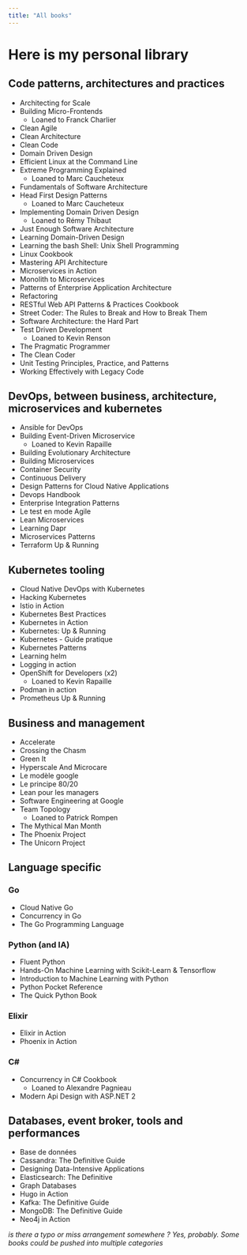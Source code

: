```yaml
---
title: "All books"
---
```


# Here is my personal library

## Code patterns, architectures and practices

* Architecting for Scale
* Building Micro-Frontends
  * Loaned to Franck Charlier
* Clean Agile
* Clean Architecture
* Clean Code
* Domain Driven Design
* Efficient Linux at the Command Line
* Extreme Programming Explained
  *  Loaned to Marc Caucheteux
* Fundamentals of Software Architecture
* Head First Design Patterns
  *  Loaned to Marc Caucheteux
* Implementing Domain Driven Design
  *  Loaned to Rémy Thibaut
* Just Enough Software Architecture
* Learning Domain-Driven Design
* Learning the bash Shell: Unix Shell Programming
* Linux Cookbook
* Mastering API Architecture
* Microservices in Action
* Monolith to Microservices
* Patterns of Enterprise Application Architecture
* Refactoring
* RESTful Web API Patterns & Practices Cookbook
* Street Coder: The Rules to Break and How to Break Them
* Software Architecture: the Hard Part
* Test Driven Development
  * Loaned to Kevin Renson
* The Pragmatic Programmer
* The Clean Coder
* Unit Testing Principles, Practice, and Patterns
* Working Effectively with Legacy Code

## DevOps, between business, architecture, microservices and kubernetes

* Ansible for DevOps
* Building Event-Driven Microservice
  * Loaned to Kevin Rapaille
* Building Evolutionary Architecture
* Building Microservices
* Container Security
* Continuous Delivery
* Design Patterns for Cloud Native Applications
* Devops Handbook 
* Enterprise Integration Patterns
* Le test en mode Agile
* Lean Microservices
* Learning Dapr
* Microservices Patterns
* Terraform Up & Running

## Kubernetes tooling

* Cloud Native DevOps with Kubernetes
* Hacking Kubernetes
* Istio in Action
* Kubernetes Best Practices
* Kubernetes in Action
* Kubernetes: Up & Running
* Kubernetes - Guide pratique
* Kubernetes Patterns
* Learning helm
* Logging in action
* OpenShift for Developers (x2)
  * Loaned to Kevin Rapaille
* Podman in action
* Prometheus Up & Running

## Business and management

* Accelerate
* Crossing the Chasm
* Green It
* Hyperscale And Microcare
* Le modèle google
* Le principe 80/20
* Lean pour les managers
* Software Engineering at Google
* Team Topology
  *  Loaned to Patrick Rompen
* The Mythical Man Month
* The Phoenix Project
* The Unicorn Project

## Language specific

### Go

* Cloud Native Go
* Concurrency in Go
* The Go Programming Language

### Python (and IA)

* Fluent Python
* Hands-On Machine Learning with Scikit-Learn & Tensorflow
* Introduction to Machine Learning with Python
* Python Pocket Reference
* The Quick Python Book

### Elixir

* Elixir in Action
* Phoenix in Action

### C#

* Concurrency in C# Cookbook
  * Loaned to Alexandre Pagnieau 
* Modern Api Design with ASP.NET 2 

## Databases, event broker, tools and performances

* Base de données
* Cassandra: The Definitive Guide
* Designing Data-Intensive Applications
* Elasticsearch: The Definitive
* Graph Databases
* Hugo in Action
* Kafka: The Definitive Guide
* MongoDB: The Definitive Guide
* Neo4j in Action

_is there a typo or miss arrangement somewhere ? Yes, probably. Some books could be pushed into multiple categories_

